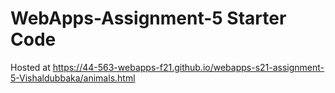 # WebApps-Assignment-5 Starter Code
Hosted at  https://44-563-webapps-f21.github.io/webapps-s21-assignment-5-Vishaldubbaka/animals.html
